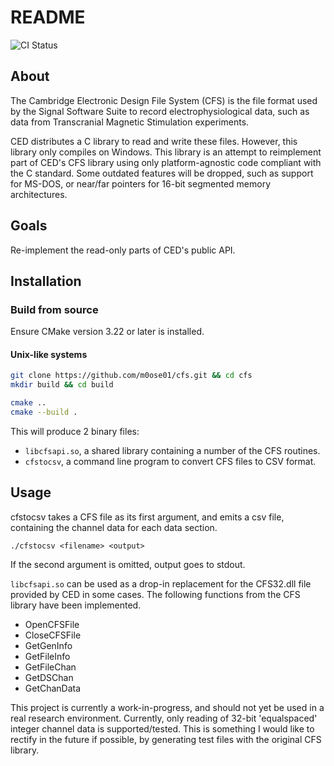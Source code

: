 # README

![CI Status](https://github.com/m0ose01/CFS/actions/workflows/ci.yml/badge.svg?branch=main)

## About

The Cambridge Electronic Design File System (CFS) is the file format used by the Signal Software Suite to record electrophysiological data, such as data from Transcranial Magnetic Stimulation experiments.

CED distributes a C library to read and write these files.
However, this library only compiles on Windows.
This library is an attempt to reimplement part of CED's CFS library using only platform-agnostic code compliant with the C standard.
Some outdated features will be dropped, such as support for MS-DOS, or near/far pointers for 16-bit segmented memory architectures.

## Goals 

Re-implement the read-only parts of CED's public API.

## Installation

### Build from source

Ensure CMake version 3.22 or later is installed.

#### Unix-like systems

```bash
git clone https://github.com/m0ose01/cfs.git && cd cfs
mkdir build && cd build

cmake ..
cmake --build .
```

This will produce 2 binary files:
- `libcfsapi.so`, a shared library containing a number of the CFS routines.
- `cfstocsv`, a command line program to convert CFS files to CSV format.

## Usage

cfstocsv takes a CFS file as its first argument, and emits a csv file, containing the channel data for each data section.

```
./cfstocsv <filename> <output>
```

If the second argument is omitted, output goes to stdout.

`libcfsapi.so` can be used as a drop-in replacement for the CFS32.dll file provided by CED in some cases.
The following functions from the CFS library have been implemented.

- OpenCFSFile
- CloseCFSFile
- GetGenInfo
- GetFileInfo
- GetFileChan
- GetDSChan
- GetChanData

This project is currently a work-in-progress, and should not yet be used in a real research environment.
Currently, only reading of 32-bit 'equalspaced' integer channel data is supported/tested.
This is something I would like to rectify in the future if possible, by generating test files with the original CFS library.
